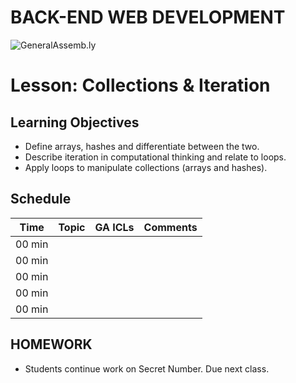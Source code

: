 BACK-END WEB DEVELOPMENT
============================

![GeneralAssemb.ly](https://github.com/generalassembly/ga-ruby-on-rails-for-devs/raw/master/images/ga.png "GeneralAssemb.ly")


Lesson: Collections & Iteration 
========

Learning Objectives
--------
-	Define arrays, hashes and differentiate between the two.
-	Describe iteration in computational thinking and relate to loops.
-	Apply loops to manipulate collections  (arrays and hashes). 



Schedule
--------

| Time        | Topic| GA ICLs| Comments |
| ------------- |:-------------|:-------------------|:-------------------|
| 00 min | | | | 
| 00 min | | | |
| 00 min | | | |
| 00 min | | | |
| 00 min | | | |




HOMEWORK
--------
-	Students continue work on Secret Number. Due next class.


